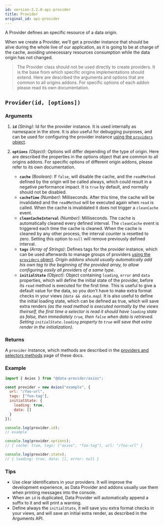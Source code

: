 ```yaml
---
id: version-2.2.0-api-provider
title: Provider
original_id: api-provider
---
```


A Provider defines an specific resource of a data origin.

When we create a Provider, we'll get a provider instance that should be alive during the whole live of our application, as it is going to be at charge of the cache, avoiding unnecessary resources consumption while the data origin has not changed.

> The Provider class should not be used directly to create providers. It is the base from which specific origins implementations should extend. Here are described the arguments and options that are common to all origins addons. For specific options of each addon please read its own documentation.

## `Provider(id, [options])`

### Arguments

1. __`id`__ _(String)_: Id for the provider instance. It is used internally as namespace in the store. It is also useful for debugging purposes, and can be used for configuring the provider instance [using the `providers` object](api-providers.md).

2. __`options`__ _(Object)_: Options will differ depending of the type of origin. Here are described the properties in the options object that are common to all origins addons. For specific options of different origin addons, please refer to its own documentation.
	* __`cache`__ _(Boolean)_: If `false`, will disable the cache, and the `readMethod` defined by the origin will be called always, which could result in a negative performance impact. It is `true` by default, and normally should not be disabled.
	* __`cacheTime`__ _(Number)_: Milliseconds. After this time, the cache will be invalidated and the `readMethod` will be executed again when `read` is called. When the cache is invalidated it does not trigger a `cleanCache` event.
	* __`cleanCacheInterval`__ _(Number)_: Milliseconds. The cache is automatically cleaned every defined interval. The `cleanCache` event is triggered each time the cache is cleaned. When the cache is cleaned by any other process, the interval counter is resetted to zero. Setting this option to `null` will remove previously defined interval.
	* __`tags`__ _(Array of Strings)_: Defines tags for the provider instance, which can be used afterwards to manage groups of providers [using the `providers` object](api-providers.md). _Origin addons should usually automatically add his own tag to the beginning of the provided array, to allow configuring easily all providers of a same type._
	* __`initialState`__ _(Object)_: Object containing `loading`, `error` and `data` properties, which will define the initial state of the provider, before its `read` method is executed for the first time. This is useful to give a default value for the data, so you don't have to make extra format checks in your views _(`data && data.map`)_. It is also useful to define the initial loading state, which can be defined as true, which will save extra renders _(as the read method is executed normally by the views theirself, the first time a selector is read it should have `loading` state as false, then immediately `true`, then `false` when data is retrieved. Setting `initialState.loading` property to `true` will save that extra render in the initialization)._

### Returns

A `provider` instance, which methods are described in the [providers and selectors methods](api-providers-and-selectors-methods.md) page of these docs.

### Example

```javascript
import { Axios } from "@data-provider/axios";

const provider = new Axios("example", {
  url: "/foo-url",
  tags: ["foo-tag"],
  initialState: {
  	loading: true,
  	data: []
  }
});

console.log(provider.id);
// example

console.log(provider.options);
// { cache: true, tags: ["axios", "foo-tag"], url: "/foo-url" }

console.log(provider.state);
// { loading: true, data: [], error: null }

```

### Tips

* Use clear identificators in your providers. It will improve the development experience, as Data Provider and addons usually use them when printing messages into the console.
* When an `id` is duplicated, Data Provider will automatically append a suffix to it and will print a warning.
* Define always the `initialState`, it will save you extra format checks in your views, and will save an initial extra render, as described in the Arguments API.
